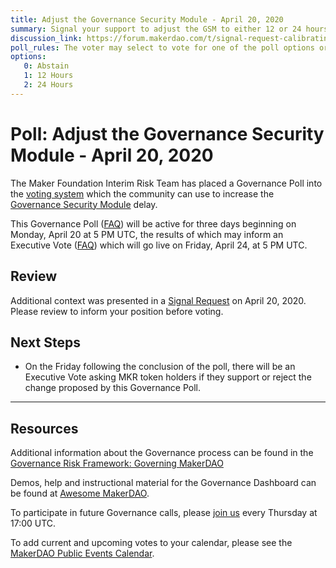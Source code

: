 ```yaml
---
title: Adjust the Governance Security Module - April 20, 2020 
summary: Signal your support to adjust the GSM to either 12 or 24 hours.
discussion_link: https://forum.makerdao.com/t/signal-request-calibrating-gsm-delay-in-light-of-recent-market-events/1979
poll_rules: The voter may select to vote for one of the poll options or they may elect to abstain from the poll entirely
options:
   0: Abstain
   1: 12 Hours
   2: 24 Hours
---
```

# Poll: Adjust the Governance Security Module - April 20, 2020

The Maker Foundation Interim Risk Team has placed a Governance Poll into the [voting system](https://vote.makerdao.com/polling) which the community can use to increase the [Governance Security Module](https://docs.makerdao.com/smart-contract-modules/governance-module/pause-detailed-documentation#1-introduction-summary) delay.

This Governance Poll ([FAQ](https://community-development.makerdao.com/governance/governance#is-there-more-than-one-type-of-vote)) will be active for three days beginning on Monday, April 20 at 5 PM UTC, the results of which may inform an Executive Vote ([FAQ](https://community-development.makerdao.com/governance/governance#what-is-continuous-approval-voting)) which will go live on Friday, April 24, at 5 PM UTC.

## Review

Additional context was presented in a [Signal Request](https://forum.makerdao.com/t/signal-request-calibrating-gsm-delay-in-light-of-recent-market-events/1979) on April 20, 2020. Please review to inform your position before voting.

## Next Steps

* On the Friday following the conclusion of the poll, there will be an Executive Vote asking MKR token holders if they support or reject the change proposed by this Governance Poll.

---

## Resources

Additional information about the Governance process can be found in the [Governance Risk Framework: Governing MakerDAO](https://community-development.makerdao.com/governance/governance-risk-framework)

Demos, help and instructional material for the Governance Dashboard can be found at [Awesome MakerDAO](https://awesome.makerdao.com/#voting).

To participate in future Governance calls, please [join us](https://community-development.makerdao.com/governance/governance-and-risk-meetings) every Thursday at 17:00 UTC.

To add current and upcoming votes to your calendar, please see the [MakerDAO Public Events Calendar](https://calendar.google.com/calendar/embed?src=makerdao.com_3efhm2ghipksegl009ktniomdk%40group.calendar.google.com&ctz=America%2FLos_Angeles).

